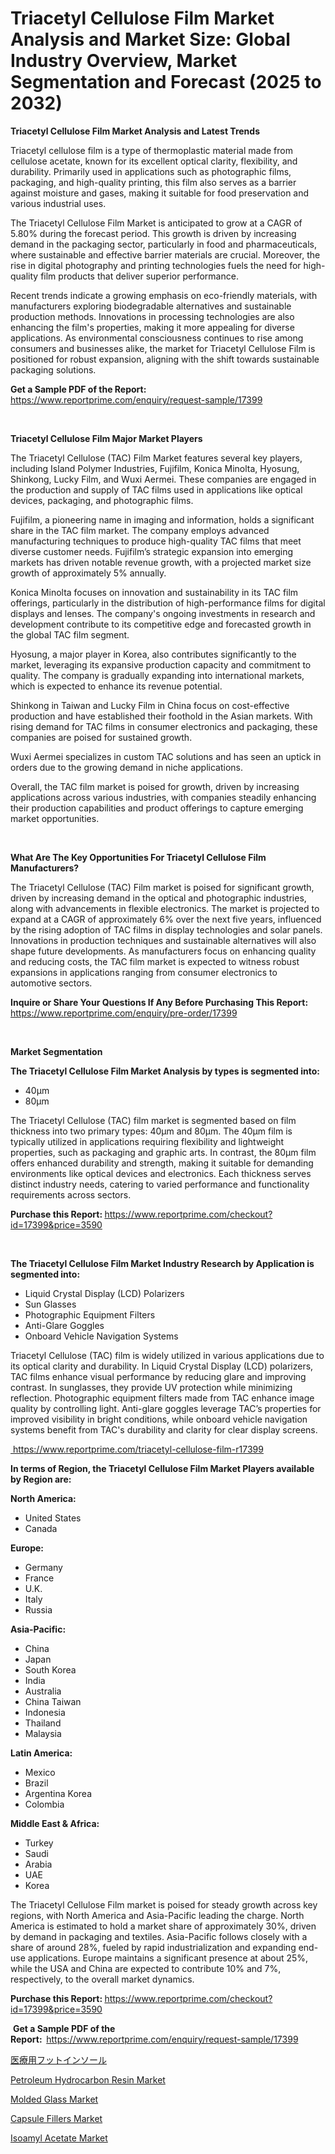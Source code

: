 <p><h1>Triacetyl Cellulose Film Market Analysis and Market Size: Global Industry Overview, Market Segmentation and Forecast (2025 to 2032)</h1></p><p><strong>Triacetyl Cellulose Film Market Analysis and Latest Trends</strong></p>
<p><p>Triacetyl cellulose film is a type of thermoplastic material made from cellulose acetate, known for its excellent optical clarity, flexibility, and durability. Primarily used in applications such as photographic films, packaging, and high-quality printing, this film also serves as a barrier against moisture and gases, making it suitable for food preservation and various industrial uses.</p><p>The Triacetyl Cellulose Film Market is anticipated to grow at a CAGR of 5.80% during the forecast period. This growth is driven by increasing demand in the packaging sector, particularly in food and pharmaceuticals, where sustainable and effective barrier materials are crucial. Moreover, the rise in digital photography and printing technologies fuels the need for high-quality film products that deliver superior performance.</p><p>Recent trends indicate a growing emphasis on eco-friendly materials, with manufacturers exploring biodegradable alternatives and sustainable production methods. Innovations in processing technologies are also enhancing the film's properties, making it more appealing for diverse applications. As environmental consciousness continues to rise among consumers and businesses alike, the market for Triacetyl Cellulose Film is positioned for robust expansion, aligning with the shift towards sustainable packaging solutions.</p></p>
<p><strong>Get a Sample PDF of the Report:&nbsp;</strong> <a href="https://www.reportprime.com/enquiry/request-sample/17399?utm_campaign=48&utm_medium=2&utm_source=Github&utm_content=ia&utm_term=18032025&utm_id=triacetyl-cellulose-film">https://www.reportprime.com/enquiry/request-sample/17399</a></p>
<p>&nbsp;</p>
<p><strong>Triacetyl Cellulose Film Major Market Players</strong></p>
<p><p>The Triacetyl Cellulose (TAC) Film Market features several key players, including Island Polymer Industries, Fujifilm, Konica Minolta, Hyosung, Shinkong, Lucky Film, and Wuxi Aermei. These companies are engaged in the production and supply of TAC films used in applications like optical devices, packaging, and photographic films.</p><p>Fujifilm, a pioneering name in imaging and information, holds a significant share in the TAC film market. The company employs advanced manufacturing techniques to produce high-quality TAC films that meet diverse customer needs. Fujifilm’s strategic expansion into emerging markets has driven notable revenue growth, with a projected market size growth of approximately 5% annually.</p><p>Konica Minolta focuses on innovation and sustainability in its TAC film offerings, particularly in the distribution of high-performance films for digital displays and lenses. The company's ongoing investments in research and development contribute to its competitive edge and forecasted growth in the global TAC film segment.</p><p>Hyosung, a major player in Korea, also contributes significantly to the market, leveraging its expansive production capacity and commitment to quality. The company is gradually expanding into international markets, which is expected to enhance its revenue potential.</p><p>Shinkong in Taiwan and Lucky Film in China focus on cost-effective production and have established their foothold in the Asian markets. With rising demand for TAC films in consumer electronics and packaging, these companies are poised for sustained growth.</p><p>Wuxi Aermei specializes in custom TAC solutions and has seen an uptick in orders due to the growing demand in niche applications.</p><p>Overall, the TAC film market is poised for growth, driven by increasing applications across various industries, with companies steadily enhancing their production capabilities and product offerings to capture emerging market opportunities.</p></p>
<p>&nbsp;</p>
<p><strong>What Are The Key Opportunities For Triacetyl Cellulose Film Manufacturers?</strong></p>
<p><p>The Triacetyl Cellulose (TAC) Film market is poised for significant growth, driven by increasing demand in the optical and photographic industries, along with advancements in flexible electronics. The market is projected to expand at a CAGR of approximately 6% over the next five years, influenced by the rising adoption of TAC films in display technologies and solar panels. Innovations in production techniques and sustainable alternatives will also shape future developments. As manufacturers focus on enhancing quality and reducing costs, the TAC film market is expected to witness robust expansions in applications ranging from consumer electronics to automotive sectors.</p></p>
<p><strong>Inquire or Share Your Questions If Any Before Purchasing This Report:</strong> <a href="https://www.reportprime.com/enquiry/pre-order/17399?utm_campaign=48&utm_medium=2&utm_source=Github&utm_content=ia&utm_term=18032025&utm_id=triacetyl-cellulose-film">https://www.reportprime.com/enquiry/pre-order/17399</a></p>
<p>&nbsp;</p>
<p><strong>Market Segmentation</strong></p>
<p><strong>The Triacetyl Cellulose Film Market Analysis by types is segmented into:</strong></p>
<p><ul><li>40μm</li><li>80μm</li></ul></p>
<p><p>The Triacetyl Cellulose (TAC) film market is segmented based on film thickness into two primary types: 40μm and 80μm. The 40μm film is typically utilized in applications requiring flexibility and lightweight properties, such as packaging and graphic arts. In contrast, the 80μm film offers enhanced durability and strength, making it suitable for demanding environments like optical devices and electronics. Each thickness serves distinct industry needs, catering to varied performance and functionality requirements across sectors.</p></p>
<p><strong>Purchase this Report:&nbsp;</strong><a href="https://www.reportprime.com/checkout?id=17399&price=3590&utm_campaign=48&utm_medium=2&utm_source=Github&utm_content=ia&utm_term=18032025&utm_id=triacetyl-cellulose-film">https://www.reportprime.com/checkout?id=17399&price=3590</a></p>
<p>&nbsp;</p>
<p><strong>The Triacetyl Cellulose Film Market Industry Research by Application is segmented into:</strong></p>
<p><ul><li>Liquid Crystal Display (LCD) Polarizers</li><li>Sun Glasses</li><li>Photographic Equipment Filters</li><li>Anti-Glare Goggles</li><li>Onboard Vehicle Navigation Systems</li></ul></p>
<p><p>Triacetyl Cellulose (TAC) film is widely utilized in various applications due to its optical clarity and durability. In Liquid Crystal Display (LCD) polarizers, TAC films enhance visual performance by reducing glare and improving contrast. In sunglasses, they provide UV protection while minimizing reflection. Photographic equipment filters made from TAC enhance image quality by controlling light. Anti-glare goggles leverage TAC’s properties for improved visibility in bright conditions, while onboard vehicle navigation systems benefit from TAC's durability and clarity for clear display screens.</p></p>
<p><a href="https://www.reportprime.com/triacetyl-cellulose-film-r17399?utm_campaign=48&utm_medium=2&utm_source=Github&utm_content=ia&utm_term=18032025&utm_id=triacetyl-cellulose-film">&nbsp;https://www.reportprime.com/triacetyl-cellulose-film-r17399</a></p>
<p><strong>In terms of Region, the Triacetyl Cellulose Film Market Players available by Region are:</strong></p>
<p>
    <p> <strong> North America: </strong>
        <ul>
            <li>United States</li>
            <li>Canada</li>
        </ul>
        </p> 
    <p> <strong> Europe: </strong>
        <ul>
            <li>Germany</li>
            <li>France</li>
            <li>U.K.</li>
            <li>Italy</li>
            <li>Russia</li>
        </ul>
        </p> 
    <p> <strong> Asia-Pacific: </strong>
        <ul>
            <li>China</li>
            <li>Japan</li>
            <li>South Korea</li>
            <li>India</li>
            <li>Australia</li>
            <li>China Taiwan</li>
            <li>Indonesia</li>
            <li>Thailand</li>
            <li>Malaysia</li>
        </ul>
        </p> 
    <p> <strong> Latin America: </strong>
        <ul>
            <li>Mexico</li>
            <li>Brazil</li>
            <li>Argentina Korea</li>
            <li>Colombia</li>
        </ul>
        </p> 
    <p> <strong> Middle East & Africa: </strong>
        <ul>
            <li>Turkey</li>
            <li>Saudi</li>
            <li>Arabia</li>
            <li>UAE</li>
            <li>Korea</li>
        </ul>
    </p>
    </p>
<p><p>The Triacetyl Cellulose Film market is poised for steady growth across key regions, with North America and Asia-Pacific leading the charge. North America is estimated to hold a market share of approximately 30%, driven by demand in packaging and textiles. Asia-Pacific follows closely with a share of around 28%, fueled by rapid industrialization and expanding end-use applications. Europe maintains a significant presence at about 25%, while the USA and China are expected to contribute 10% and 7%, respectively, to the overall market dynamics.</p></p>
<p><strong>Purchase this Report: </strong><a href="https://www.reportprime.com/checkout?id=17399&price=3590&utm_campaign=48&utm_medium=2&utm_source=Github&utm_content=ia&utm_term=18032025&utm_id=triacetyl-cellulose-film">https://www.reportprime.com/checkout?id=17399&price=3590</a></p>
<p>&nbsp;<strong>Get a Sample PDF of the Report:&nbsp;&nbsp;</strong><a href="https://www.reportprime.com/enquiry/request-sample/17399?utm_campaign=48&utm_medium=2&utm_source=Github&utm_content=ia&utm_term=18032025&utm_id=triacetyl-cellulose-film">https://www.reportprime.com/enquiry/request-sample/17399</a></p>
<p><strong></strong></p>
<p><p><a href="https://github.com/lababdou/Market-Research-Report-List-7/blob/main/159339346948.md?utm_campaign=48&utm_medium=2&utm_source=Github&utm_content=ia&utm_term=18032025&utm_id=triacetyl-cellulose-film">医療用フットインソール</a></p><p><a href="https://github.com/variothonia/Market-Research-Report-List-1/blob/main/petroleum-hydrocarbon-resin-market.md?utm_campaign=48&utm_medium=2&utm_source=Github&utm_content=ia&utm_term=18032025&utm_id=triacetyl-cellulose-film">Petroleum Hydrocarbon Resin Market</a></p><p><a href="https://github.com/kimanyuzuga/Market-Research-Report-List-1/blob/main/molded-glass-market.md?utm_campaign=48&utm_medium=2&utm_source=Github&utm_content=ia&utm_term=18032025&utm_id=triacetyl-cellulose-film">Molded Glass Market</a></p><p><a href="https://github.com/lalkobrinarb/Market-Research-Report-List-1/blob/main/capsule-fillers-market.md?utm_campaign=48&utm_medium=2&utm_source=Github&utm_content=ia&utm_term=18032025&utm_id=triacetyl-cellulose-film">Capsule Fillers Market</a></p><p><a href="https://github.com/hutchkloor4x/Market-Research-Report-List-1/blob/main/isoamyl-acetate-market.md?utm_campaign=48&utm_medium=2&utm_source=Github&utm_content=ia&utm_term=18032025&utm_id=triacetyl-cellulose-film">Isoamyl Acetate Market</a></p></p>